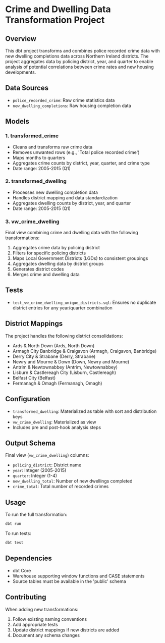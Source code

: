 # Crime and Dwelling Data Transformation Project

## Overview
This dbt project transforms and combines police recorded crime data with new dwelling completions data across Northern Ireland districts. The project aggregates data by policing district, year, and quarter to enable analysis of potential correlations between crime rates and new housing developments.

## Data Sources
- `police_recorded_crime`: Raw crime statistics data
- `new_dwelling_completions`: Raw housing completion data

## Models

### 1. transformed_crime
- Cleans and transforms raw crime data
- Removes unwanted rows (e.g., 'Total police recorded crime')
- Maps months to quarters
- Aggregates crime counts by district, year, quarter, and crime type
- Date range: 2005-2015 (Q1)

### 2. transformed_dwelling
- Processes new dwelling completion data
- Handles district mapping and data standardization
- Aggregates dwelling counts by district, year, and quarter
- Date range: 2005-2015 (Q1)

### 3. vw_crime_dwelling
Final view combining crime and dwelling data with the following transformations:
1. Aggregates crime data by policing district
2. Filters for specific policing districts
3. Maps Local Government Districts (LGDs) to consistent groupings
4. Aggregates dwelling data by district groups
5. Generates district codes
6. Merges crime and dwelling data

## Tests
- `test_vw_crime_dwelling_unique_districts.sql`: Ensures no duplicate district entries for any year/quarter combination

## District Mappings
The project handles the following district consolidations:
- Ards & North Down (Ards, North Down)
- Armagh City Banbridge & Craigavon (Armagh, Craigavon, Banbridge)
- Derry City & Strabane (Derry, Strabane)
- Newry and Mourne & Down (Down, Newry and Mourne)
- Antrim & Newtownabbey (Antrim, Newtownabbey)
- Lisburn & Castlereagh City (Lisburn, Castlereagh)
- Belfast City (Belfast)
- Fermanagh & Omagh (Fermanagh, Omagh)

## Configuration
- `transformed_dwelling`: Materialized as table with sort and distribution keys
- `vw_crime_dwelling`: Materialized as view
- Includes pre and post-hook analysis steps

## Output Schema
Final view (`vw_crime_dwelling`) columns:
- `policing_district`: District name
- `year`: Integer (2005-2015)
- `quarter`: Integer (1-4)
- `new_dwelling_total`: Number of new dwellings completed
- `crime_total`: Total number of recorded crimes

## Usage
To run the full transformation:
```bash
dbt run
```

To run tests:
```bash
dbt test
```

## Dependencies
- dbt Core
- Warehouse supporting window functions and CASE statements
- Source tables must be available in the 'public' schema

## Contributing
When adding new transformations:
1. Follow existing naming conventions
2. Add appropriate tests
3. Update district mappings if new districts are added
4. Document any schema changes
